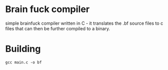 # Brain fuck compiler
simple brainfuck compiler written in C - it translates the .bf source files to c files that can then be further compiled to a binary.

# Building
`gcc main.c -o bf`
